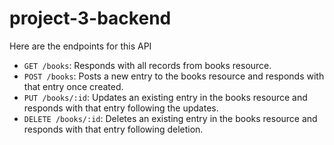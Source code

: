# project-3-backend

Here are the endpoints for this API

- `GET /books`: Responds with all records from books resource.
- `POST /books`: Posts a new entry to the books resource and responds with that entry once created.
- `PUT /books/:id`: Updates an existing entry in the books resource and responds with that entry following the updates.
- `DELETE /books/:id`: Deletes an existing entry in the books resource and responds with that entry following deletion.

